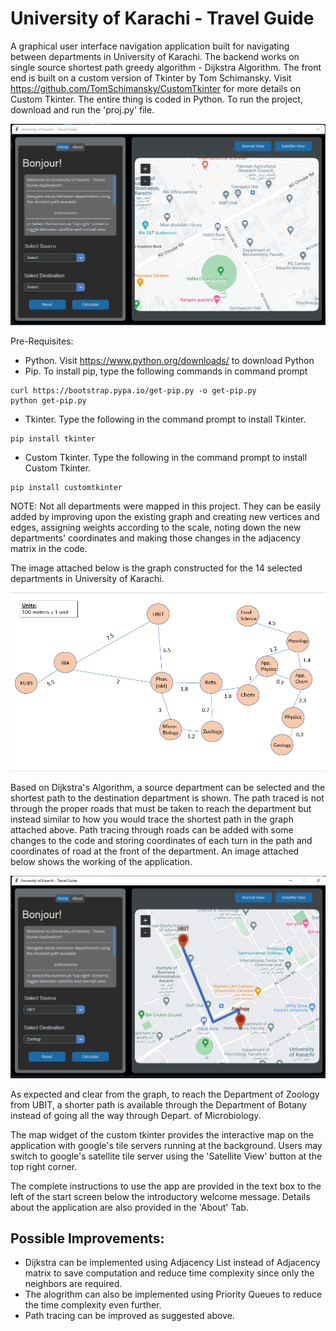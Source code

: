# University of Karachi - Travel Guide

A graphical user interface navigation application built for navigating between departments in University of Karachi. The backend works on single source shortest path greedy algorithm - Dijkstra Algorithm. The front end is built on a custom version of Tkinter by Tom Schimansky. Visit https://github.com/TomSchimansky/CustomTkinter for more details on Custom Tkinter. The entire thing is coded in Python. To run the project, download and run the 'proj.py' file. 

![Application](https://github.com/MuhammadHabibKhan/uok-travel-guide/blob/main/start.png)

Pre-Requisites:
- Python. Visit https://www.python.org/downloads/ to download Python
- Pip. To install pip, type the following commands in command prompt
```
curl https://bootstrap.pypa.io/get-pip.py -o get-pip.py
python get-pip.py
```
- Tkinter. Type the following in the command prompt to install Tkinter.
```
pip install tkinter
```
- Custom Tkinter. Type the following in the command prompt to install Custom Tkinter.
```
pip install customtkinter
```

NOTE: Not all departments were mapped in this project. They can be easily added by improving upon the existing graph and creating new vertices and edges, assigning weights according to the scale, noting down the new departments' coordinates and making those changes in the adjacency matrix in the code. 

The image attached below is the graph constructed for the 14 selected departments in University of Karachi.  

![Graph](https://github.com/MuhammadHabibKhan/uok-travel-guide/blob/main/Graph.png)


Based on Dijkstra's Algorithm, a source department can be selected and the shortest path to the destination department is shown. The path traced is not through the proper roads that must be taken to reach the department but instead similar to how you would trace the shortest path in the graph attached above. Path tracing through roads can be added with some changes to the code and storing coordinates of each turn in the path and coordinates of road at the front of the department. An image attached below shows the working of the application.


![Graph](https://github.com/MuhammadHabibKhan/uok-travel-guide/blob/main/path.png)

As expected and clear from the graph, to reach the Department of Zoology from UBIT, a shorter path is available through the Department of Botany instead of going all the way through Depart. of Microbiology. 

The map widget of the custom tkinter provides the interactive map on the application with google's tile servers running at the background. Users may switch to google's satellite tile server using the 'Satellite View' button at the top right corner. 

The complete instructions to use the app are provided in the text box to the left of the start screen below the introductory welcome message. Details about the application are also provided in the 'About' Tab. 

## Possible Improvements:
- Dijkstra can be implemented using Adjacency List instead of Adjacency matrix to save computation and reduce time complexity since only the neighbors are required.
- The alogrithm can also be implemented using Priority Queues to reduce the time complexity even further.
- Path tracing can be improved as suggested above.
